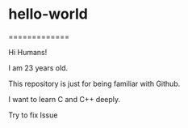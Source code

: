 # hello-world
=============

Hi Humans!

I am 23 years old.

This repository is just for being familiar with Github.

I want to learn C and C++ deeply.

Try to fix Issue
